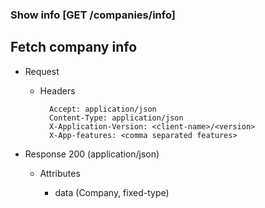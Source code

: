 ### Show info [GET /companies/info]

## Fetch company info

+ Request
    + Headers

            Accept: application/json
            Content-Type: application/json
            X-Application-Version: <client-name>/<version>
            X-App-features: <comma separated features>

+ Response 200 (application/json)

    + Attributes
    
        + data (Company, fixed-type)

<!-- include(../error_responses.md) -->

